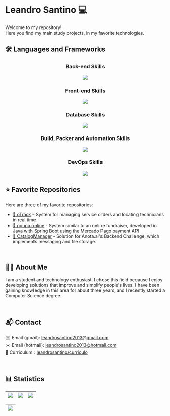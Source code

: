 # Leandro Santino 💻

Welcome to my repository!  
Here you find my main study projects, in my favorite technologies.

## 🛠️ Languages and Frameworks

<div align="center">
     <h3>Back-end Skills</h3>
     <img src="https://skillicons.dev/icons?i=java,spring,ts,nodejs,electron,python">
     <h3>Front-end Skills</h3>
     <img src="https://skillicons.dev/icons?i=ts,js,angular,react,vite,tailwind,styledcomponents">
     <h3>Database Skills</h3>
     <img src="https://skillicons.dev/icons?i=postgres,mysql,sqlite,mongo">
     <h3>Build, Packer and Automation Skills</h3>
     <img src="https://skillicons.dev/icons?i=gradle,webpack">
     <h3>DevOps Skills</h3>
     <img src="https://skillicons.dev/icons?i=docker,nginx,aws,firebase">
</div>

## ⭐ Favorite Repositories

Here are three of my favorite repositories:

- [📌 oTrack](https://github.com/leandrosantino/otrack) - System for managing service orders and locating technicians in real time
- [📌 poupa.online](https://github.com/leandrosantino/poupa.online) - System similar to an online fundraiser, developed in Java with Spring Boot using the Mercado Pago payment API
- [📌 CatalogManager](https://github.com/leandrosantino/catalogmanager) - Solution for Anota.ai's Backend Challenge, which implements messaging and file storage.
<br>

## 👨‍💻 About Me

I am a student and technology enthusiast. I chose this field because I enjoy developing solutions that improve and simplify people's lives. I have been gaining knowledge in this area for about three years, and I recently started a Computer Science degree.

<br>

## 📬 Contact

✉️ Email (gmail): [leandrosantino2013@gmail.com](leandrosantino2013@gmail.com) <br>
✉️ Email (hotmail): [leandrosantino2013@hotmail.com](leandrosantino2013@hotmail.com) <br>
📄 Curriculum : [leandrosantino/curriculo](https://github.com/leandrosantino/curriculo)

<br>

## 📊 Statistics  

<div align="center">

| ![](http://github-profile-summary-cards.vercel.app/api/cards/stats?username=leandrosantino&theme=dark) | ![](http://github-profile-summary-cards.vercel.app/api/cards/repos-per-language?username=leandrosantino&hide=Html&theme=dark) |   ![](http://github-profile-summary-cards.vercel.app/api/cards/most-commit-language?username=leandrosantino&theme=dark) |
| :-: | :-: | :-: |

| ![](http://github-profile-summary-cards.vercel.app/api/cards/profile-details?username=leandrosantino&theme=dark)  |
| :-: |

</div>
